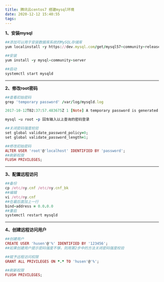 ```yaml
---
title: 腾讯云centos7 搭建mysql环境
date: 2020-12-12 15:40:55
tags:
---
```


**1、安装mysql**

```ruby
##添加可以用于安装数据库系统的MySQL存储库 
yum localinstall -y https://dev.mysql.com/get/mysql57-community-release-el7-9.noarch.rpm

##安装 
yum install -y mysql-community-server

##启动 
systemctl start mysqld
```


----------

**2、修改root密码**

```ruby
##查看初始密码 
grep 'temporary password' /var/log/mysqld.log

2017-10-12T02:37:57.483675Z 1 [Note] A temporary password is generated for root@localhost: **6uRg%NmxG9

mysql -u root -p 回车输入以上查询的密码登录

##关闭密码强度校验
set global validate_password_policy=0;
set global validate_password_length=1;

##修改初始密码
ALTER USER 'root'@'localhost' IDENTIFIED BY 'password';
##刷新权限
FLUSH PRIVILEGES;
```


----------

**3、配置远程访问**

```ruby
##备份
cp /etc/my.cnf /etc/my.cnf_bk
##编辑
vi /etc/my.cnf
##在最后面加上一行
bind-address = 0.0.0.0
##重启
systemctl restart mysqld
```


----------

**4、创建远程访问用户**

```ruby
##创建用户
CREATE USER 'husen'@'%' IDENTIFIED BY '123456';
##如果创建用户提示密码强度不够，则用第2步中的方法关闭密码强度校验

##赋予远程访问权限
GRANT ALL PRIVILEGES ON *.* TO 'husen'@'%';

##刷新权限
FLUSH PRIVILEGES;
```